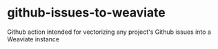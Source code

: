 # github-issues-to-weaviate
Github action intended for vectorizing any project's Github issues into a Weaviate instance
